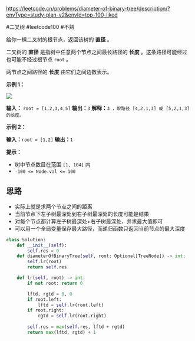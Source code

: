 https://leetcode.cn/problems/diameter-of-binary-tree/description/?envType=study-plan-v2&envId=top-100-liked

#二叉树 #leetcode100  #不熟

给你一棵二叉树的根节点，返回该树的 **直径** 。

二叉树的 **直径** 是指树中任意两个节点之间最长路径的 **长度** 。这条路径可能经过也可能不经过根节点 `root` 。

两节点之间路径的 **长度** 由它们之间边数表示。

**示例 1：**

![](https://assets.leetcode.com/uploads/2021/03/06/diamtree.jpg)

**输入：** `root = [1,2,3,4,5]`
**输出：**`3`
**解释：**`3 ，取路径 [4,2,1,3] 或 [5,2,1,3] 的长度。`

**示例 2：**

**输入：**`root = [1,2]`
**输出：**`1`

**提示：**

- 树中节点数目在范围 `[1, 104]` 内
- `-100 <= Node.val <= 100`


## 思路

- 实际上就是求两个节点之间的距离
- 当前节点下左子树最深处到右子树最深处的长度可能是结果
- 对每个节点都计算左子树最深处+右子树最深处，并求最大值即可
- 可以用一个全局变量保存最大路径，而递归函数只返回当前节点的最大深度


```python
class Solution:
    def __init__(self):
        self.res = 0
    def diameterOfBinaryTree(self, root: Optional[TreeNode]) -> int:
        self.lr(root)
        return self.res 

    def lr(self, root) -> int:
        if not root: return 0

        lftd, rgtd = 0, 0
        if root.left:
            lftd = self.lr(root.left)
        if root.right:
            rgtd = self.lr(root.right)
        
        self.res = max(self.res, lftd + rgtd)
        return max(lftd, rgtd) + 1
```
